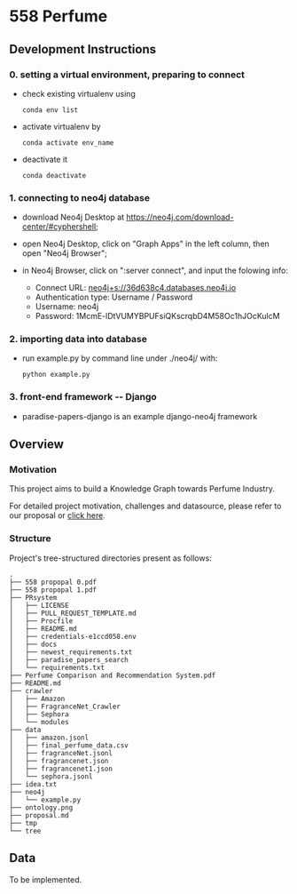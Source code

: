 # 558 Perfume

## Development Instructions

### 0. setting a virtual environment, preparing to connect

* check existing virtualenv using

    ```shell
    conda env list
    ```

* activate virtualenv by

    ```shell
    conda activate env_name
    ```

* deactivate it

    ```shell
    conda deactivate
    ```

### 1. connecting to neo4j database

* download  Neo4j Desktop at <https://neo4j.com/download-center/#cyphershell>;

* open Neo4j Desktop, click on "Graph Apps" in the left column, then open "Neo4j Browser";

* in Neo4j Browser, click on  ":server connect", and input the folowing info:

  - Connect URL: <neo4j+s://36d638c4.databases.neo4j.io>
  - Authentication type: Username / Password
  - Username: neo4j
  - Password: 1McmE-lDtVUMYBPUFsiQKscrqbD4M58Oc1hJOcKulcM

### 2. importing data into database

* run example.py by command line under ./neo4j/ with:

    ```shell
    python example.py
    ```

### 3. front-end framework -- Django

* paradise-papers-django is an example django-neo4j framework

## Overview

### Motivation

This project aims to build a Knowledge Graph towards Perfume Industry.

For detailed project motivation, challenges and datasource, please refer to our proposal or [click here](/proposal.md).

### Structure

Project's tree-structured directories present as follows:

```text
.
├── 558 propopal 0.pdf
├── 558 propopal 1.pdf
├── PRsystem
│   ├── LICENSE
│   ├── PULL_REQUEST_TEMPLATE.md
│   ├── Procfile
│   ├── README.md
│   ├── credentials-e1ccd058.env
│   ├── docs
│   ├── newest_requirements.txt
│   ├── paradise_papers_search
│   └── requirements.txt
├── Perfume Comparison and Recommendation System.pdf
├── README.md
├── crawler
│   ├── Amazon
│   ├── FragranceNet_Crawler
│   ├── Sephora
│   └── modules
├── data
│   ├── amazon.jsonl
│   ├── final_perfume_data.csv
│   ├── fragranceNet.jsonl
│   ├── fragrancenet.json
│   ├── fragrancenet1.json
│   └── sephora.jsonl
├── idea.txt
├── neo4j
│   └── example.py
├── ontology.png
├── proposal.md
├── tmp
└── tree
```

## Data

To be implemented.
